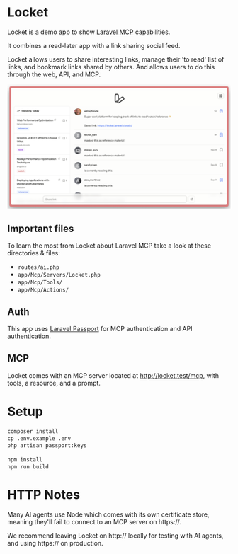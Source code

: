 # Locket

Locket is a demo app to show [Laravel MCP](https://github.com/laravel/mcp) capabilities.

It combines a read-later app with a link sharing social feed.

Locket allows users to share interesting links, manage their 'to read' list of links, and bookmark links shared by others. And allows users to do this through the web, API, and MCP.

![Screenshot of Locket's homepage](art/screenshot.png)

## Important files

To learn the most from Locket about Laravel MCP take a look at these directories & files:

- `routes/ai.php`
- `app/Mcp/Servers/Locket.php`
- `app/Mcp/Tools/`
- `app/Mcp/Actions/`

## Auth

This app uses [Laravel Passport](https://laravel.com/docs/passport) for MCP authentication and API authentication.

## MCP

Locket comes with an MCP server located at http://locket.test/mcp, with tools, a resource, and a prompt.

# Setup

```shell
composer install
cp .env.example .env
php artisan passport:keys

npm install
npm run build
```

# HTTP Notes

Many AI agents use Node which comes with its own certificate store, meaning they'll fail to connect to an MCP server on https://.

We recommend leaving Locket on http:// locally for testing with AI agents, and using https:// on production.
